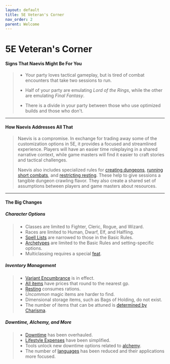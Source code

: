 ```yaml
---
layout: default
title: 5E Veteran's Corner
nav_order: 2
parent: Welcome
---
```


# 5E Veteran's Corner

#### Signs That Naevis Might Be For You

> * Your party loves tactical gameplay, but is tired of combat encounters that take two sessions to run.
>
> * Half of your party are emulating *Lord of the Rings*, while the other are emulating *Final Fantasy*.
> 
> * There is a divide in your party between those who use optimized builds and those who don't.

---

#### How Naevis Addresses All That

> Naevis is a compromise. In exchange for trading away some of the customization options in 5E, it provides a focused and streamlined experience. Players will have an easier time roleplaying in a shared narrative context, while game masters will find it easier to craft stories and tactical challenges.
> 
> Naevis also includes specialized rules for [creating dungeons](../gm_guide/rooms/rooms), [running short combats](../gm_guide/combat/combat), and [restricting resting](../adventuring/resting). These help to give sessions a tangible dungeon crawling flavor. They also create a shared set of assumptions between players and game masters about resources. 

---

#### The Big Changes

##### Character Options

> * Classes are limited to Fighter, Cleric, Rogue, and Wizard. 
> * Races are limited to Human, Dwarf, Elf, and Halfling.
> * [Spell Lists](../more/spells/index) are narrowed to those in the Basic Rules.
> * [Archetypes](../more/archetypes/index) are limited to the Basic Rules and setting-specific options.
> * Multiclassing requires a special [feat](../more/feats/index).

##### Inventory Management

> * [Variant Encumbrance](../adventuring/encumbrance) is in effect.
> * [All items](../more/items/index) have prices that round to the nearest gp.
> * [Resting](../adventuring/resting) consumes rations.
> * *Uncommon* magic items are harder to find. 
> * Dimensional storage items, such as Bags of Holding, do not exist.
> * The number of items that can be attuned is [determined by Charisma](../adventuring/attunement). 

##### Downtime, Alchemy, and More

> * [Downtime](../adventuring/downtime) has been overhauled.
> * [Lifestyle Expenses](../adventuring/downtime#lifestyle-expenses) have been simplified.
> * Tools unlock new downtime options related to [alchemy](../../data/downtime_activities/alchemy).
> * The number of [languages](../adventuring/languages) has been reduced and their applications more focused.
